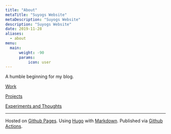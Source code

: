 ```yaml
---
title: "About"
metaTitle: "Suyogs Website"
metaDescription: "Suyogs Website"
description: "Suyogs Website"
date: 2019-11-28
aliases:
  - about
menu:
  main: 
      weight: -90
      params:
          icon: user
---
```


A humble beginning for my blog.

[Work](/work)

[Projects](/projects)

[Experiments and Thoughts](/categories/experiments/)

<!-- TODO: Add paginated / searchable index page -->

---

Hosted on [Github Pages](https://pages.github.com/). 
Using [Hugo](https://gohugo.io/) with [Markdown](https://daringfireball.net/projects/markdown/). 
Published via [Github Actions](https://github.com/features/actions).
